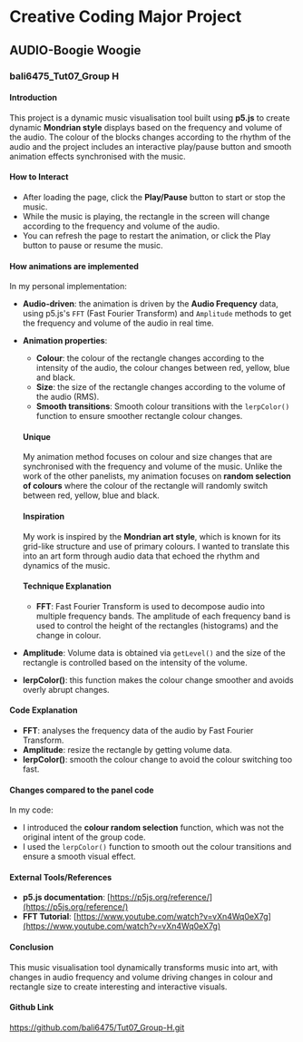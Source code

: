 # Creative Coding Major Project
## AUDIO-Boogie Woogie
### bali6475_Tut07_Group H

#### Introduction
This project is a dynamic music visualisation tool built using **p5.js** to create dynamic **Mondrian style** displays based on the frequency and volume of the audio. The colour of the blocks changes according to the rhythm of the audio and the project includes an interactive play/pause button and smooth animation effects synchronised with the music.

#### How to Interact
- After loading the page, click the **Play/Pause** button to start or stop the music.
- While the music is playing, the rectangle in the screen will change according to the frequency and volume of the audio.
- You can refresh the page to restart the animation, or click the Play button to pause or resume the music.

#### How animations are implemented
In my personal implementation:
- **Audio-driven**: the animation is driven by the **Audio Frequency** data, using p5.js's `FFT` (Fast Fourier Transform) and `Amplitude` methods to get the frequency and volume of the audio in real time. 
- **Animation properties**:
  - **Colour**: the colour of the rectangle changes according to the intensity of the audio, the colour changes between red, yellow, blue and black.
  - **Size**: the size of the rectangle changes according to the volume of the audio (RMS).
  - **Smooth transitions**: Smooth colour transitions with the `lerpColor()` function to ensure smoother rectangle colour changes.

  #### Unique
  My animation method focuses on colour and size changes that are synchronised with the frequency and volume of the music. Unlike the work of the other panelists, my animation focuses on **random selection of colours** where the colour of the rectangle will randomly switch between red, yellow, blue and black.

  #### Inspiration
  My work is inspired by the **Mondrian art style**, which is known for its grid-like structure and use of primary colours. I wanted to translate this into an art form through audio data that echoed the rhythm and dynamics of the music.

  #### Technique Explanation
  - **FFT**: Fast Fourier Transform is used to decompose audio into multiple frequency bands. The amplitude of each frequency band is used to control the height of the rectangles (histograms) and the change in colour.
- **Amplitude**: Volume data is obtained via `getLevel()` and the size of the rectangle is controlled based on the intensity of the volume.
- **lerpColor()**: this function makes the colour change smoother and avoids overly abrupt changes.

#### Code Explanation
- **FFT**: analyses the frequency data of the audio by Fast Fourier Transform.
- **Amplitude**: resize the rectangle by getting volume data.
- **lerpColor()**: smooth the colour change to avoid the colour switching too fast.

#### Changes compared to the panel code
In my code:
- I introduced the **colour random selection** function, which was not the original intent of the group code.
- I used the `lerpColor()` function to smooth out the colour transitions and ensure a smooth visual effect.

#### External Tools/References
- **p5.js documentation**: [https://p5js.org/reference/](https://p5js.org/reference/)
- **FFT Tutorial**: [https://www.youtube.com/watch?v=vXn4Wq0eX7g](https://www.youtube.com/watch?v=vXn4Wq0eX7g)

#### Conclusion
This music visualisation tool dynamically transforms music into art, with changes in audio frequency and volume driving changes in colour and rectangle size to create interesting and interactive visuals.

#### Github Link
https://github.com/bali6475/Tut07_Group-H.git
